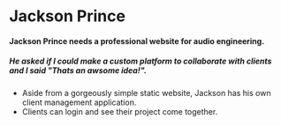 Jackson Prince
==============

#### Jackson Prince needs a professional website for audio engineering.
##### He asked if I could make a custom platform to collaborate with clients and I said "Thats an awsome idea!".

- Aside from a gorgeously simple static website, Jackson has his own client management application. 
- Clients can login and see their project come together.